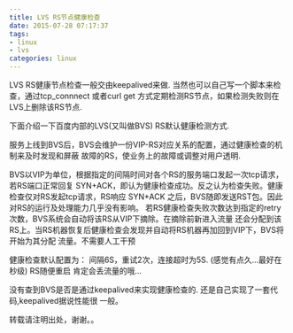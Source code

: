 ```yaml
---
title: LVS RS节点健康检查
date: 2015-07-28 07:17:37
tags:
- linux
- lvs
categories: linux
---
```


LVS RS健康节点检查一般交由keepalived来做. 当然也可以自己写一个脚本来检查，通过tcp_connnect
或者curl get 方式定期检测RS节点，如果检测失败则在LVS上删除该RS节点.

下面介绍一下百度内部的LVS(又叫做BVS) RS默认健康检测方式.

服务上线到BVS后，BVS会维护一份VIP-RS对应关系的配置，通过健康检查的机制来及时发现和屏蔽
故障的RS，使业务上的故障或调整对用户透明.

BVS以VIP为单位，根据指定的间隔时间对各个RS的服务端口发起一次tcp请求，若RS端口正常回复
SYN+ACK，即认为健康检查成功。反之认为检查失败。健康检查仅对RS发起tcp请求，RS响应 SYN+ACK
之后，BVS随即发送RST包。因此对RS的运行及处理能力几乎没有影响。
若RS健康检查失败次数达到指定的retry次数，BVS系统会自动将该RS从VIP下摘除。在摘除前新进入流量
还会分配到该RS上。当RS机器恢复后健康检查会发现并自动将RS机器再加回到VIP下，BVS将开始为其分配
流量。不需要人工干预

健康检查默认配置为： 间隔6S，重试2次，连接超时为5S.  (感觉有点久...最好在秒级) RS随便重启
肯定会丢流量的哦...

没有查到BVS是否是通过keepalived来实现健康检查的. 还是自己实现了一套代码,keepalived据说性能很
一般。 

转载请注明出处，谢谢。。


